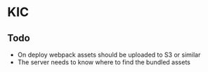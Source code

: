# KIC

## Todo

- On deploy webpack assets should be uploaded to S3 or similar
- The server needs to know where to find the bundled assets
